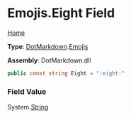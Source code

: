 # Emojis\.Eight Field

[Home](../../../README.md)

**Type**: [DotMarkdown](../../README.md)\.[Emojis](../README.md)

**Assembly**: DotMarkdown\.dll

```csharp
public const string Eight = ":eight:"
```

### Field Value

System\.[String](https://docs.microsoft.com/en-us/dotnet/api/system.string)